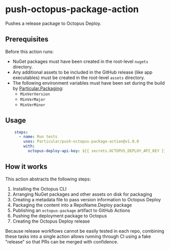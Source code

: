 # push-octopus-package-action

Pushes a release package to Octopus Deploy.

## Prerequisites

Before this action runs:

* NuGet packages must have been created in the root-level `nugets` directory.
* Any additional assets to be included in the GitHub release (like app executables) must be created in the root-level `assets` directory.
* The following environment variables must have been set during the build by [Particular.Packaging](https://github.com/Particular/Particular.Packaging):
    * `MinVerVersion`
    * `MinVerMajor`
    * `MinVerMinor`

## Usage

```yaml
    steps:
      - name: Run tests
        uses: Particular/push-octopus-package-action@v1.0.0
        with:
          octopus-deploy-api-key: ${{ secrets.OCTOPUS_DEPLOY_API_KEY }}
```

## How it works

This action abstracts the following steps:

1. Installing the Octopus CLI
1. Arranging NuGet packages and other assets on disk for packaging
1. Creating a metadata file to pass version information to Octopus Deploy
1. Packaging the content into a RepoName.Deploy package
1. Publishing an `octopus-package` artifact to GitHub Actions
1. Pushing the deployment package to Octopus
1. Creating the Octopus Deploy release

Because release workflows cannot be easily tested in each repo, combining these tasks into a single action allows running through CI using a fake "release" so that PRs can be merged with confidence.
